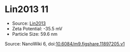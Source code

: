 <a name="material" />

# Lin2013 11
<script type="application/ld+json">
  {
    "@context": "https://schema.org/",
    "@type": "ChemicalSubstance",
    "@id": "https://egonw.github.io/nanowiki/nanowiki458.html#material",
    "http://purl.org/dc/terms/conformsTo":
      {
        "@type": "CreativeWork",
        "@id": "https://bioschemas.org/profiles/ChemicalSubstance/0.4-RELEASE/"
      },
    "identfier": "458",
    "name": "Lin2013 11",
    "url": "https://egonw.github.io/nanowiki/nanowiki458.html#material",
    "sameAs": "http://127.0.0.1/mediawiki/index.php/Special:URIResolver/Lin2013_11"
  }
</script>


* Source: [Lin2013](articleLin2013.md)
* Zeta Potential: -35.5 mV
* Particle Size: 59.6 nm


Source: NanoWiki 6, doi:[10.6084/m9.figshare.11897205.v1](https://doi.org/10.6084/m9.figshare.11897205.v1)
